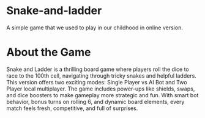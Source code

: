 # Snake-and-ladder
A simple game that we used to play in our childhood in online version.

# About the Game 
Snake and Ladder is a thrilling board game where players roll the dice to race to the 100th cell, navigating through tricky snakes and helpful ladders. This version offers two exciting modes: Single Player vs AI Bot and Two Player local multiplayer. The game includes power-ups like shields, swaps, and dice boosters to make gameplay more strategic and fun. With smart bot behavior, bonus turns on rolling 6, and dynamic board elements, every match feels fresh, competitive, and full of surprises.

